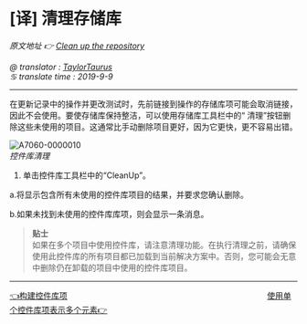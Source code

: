 # [译] 清理存储库

*原文地址 👉 [Clean up the repository][0]*

*@ translator : [TaylorTaurus](https://github.com/taylortaurus)*    
*♋ translate time : 2019-9-9*    

---

在更新记录中的操作并更改测试时，先前链接到操作的存储库项可能会取消链接，因此不会使用。要使存储库保持整洁，可以使用存储库工具栏中的“ 清理”按钮删除这些未使用的项目。这通常比手动删除项目更好，因为它更快，更不容易出错。

![A7060-0000010](https://gitee.com/taylortaurus/RX_UserGuide_GitBook_Picbed/raw/master/Repository/A7060-0000010.png)    
*控件库清理*

1. 单击控件库工具栏中的“CleanUp”。

a.将显示包含所有未使用的控件库项目的结果，并要求您确认删除。

b.如果未找到未使用的控件库库项，则会显示一条消息。


>**贴士**    
如果在多个项目中使用控件库，请注意清理功能。在执行清理之前，请确保使用此控件库的所有项目都已加载到当前解决方案中。否则，您可能会无意中删除仍在卸载的项目中使用的控件库项目。

---
[👈构建控件库项][1]&emsp;&emsp;&emsp;&emsp;&emsp;&emsp;&emsp;&emsp;&emsp;&emsp;&emsp;&emsp;&emsp;&emsp;&emsp;&emsp;&emsp;&emsp;&emsp;&emsp;&emsp;&emsp;&emsp;&emsp;&emsp;[使用单个控件库项表示多个元素👉][2]

[0]:https://www.ranorex.com/help/latest/ranorex-studio-fundamentals/repository/repository-cleanup/ 
[1]:.\structuring-repository-items.html
[2]:.\Represent-multiple-elements-with-a-single-repository-item.html